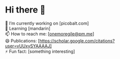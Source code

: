 # Hi there 👋  

🔭 I’m currently working on [picobalt.com]  
🌱 Learning [mandarin]  
📫 How to reach me: [onemoregile@pm.me]  
😄 Publications: [https://scholar.google.com/citations?user=vUUxySYAAAAJ]  
⚡ Fun fact: [something interesting]  
